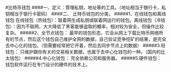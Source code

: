 #比特币钱包
####一、定义：管理私钥，地址等的工具。（地址相当于银行卡，私钥相当于银行卡密码）
####二、 比特币钱包的分类。
#####1、在线钱包和离线钱包 
在线钱包（热钱包）：联着网生成私钥或联着网运行的钱包。离线钱包（冷钱包）：因为不联网，大大降低了黑客能够盗取的概率，相对较为安全，但操作比较复杂。
#####2、全节点钱包：
最早的钱包形态，它会从网上下载比特币网络所有的节点，然后这个钱包自己维护全网的数据，自己验证竞争挖矿的结果，是完全去中心化的钱包。（但需要经常把它开着，然后去同步节点上的数据）
#####3.轻钱包：
只维护跟你有关的交易相关数据，也属于去中心化钱包的一种。（国内的比太钱包）
#####4.中心化钱包：
完全依赖公司和服务器。
#####5.硬件钱包：
钱包软件运行在专门设计的硬件的技术上。